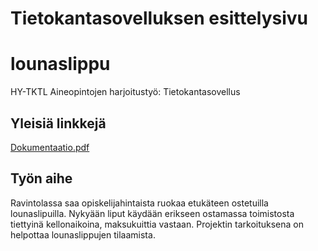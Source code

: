 Tietokantasovelluksen esittelysivu
=========

# lounaslippu
HY-TKTL Aineopintojen harjoitustyö: Tietokantasovellus

Yleisiä linkkejä
--

[Dokumentaatio.pdf](doc/dokumentaatio.pdf)


Työn aihe
--
Ravintolassa saa opiskelijahintaista ruokaa etukäteen ostetuilla lounaslipuilla.
Nykyään liput käydään erikseen ostamassa toimistosta tiettyinä kellonaikoina, maksukuittia vastaan.
Projektin tarkoituksena on helpottaa lounaslippujen tilaamista.
